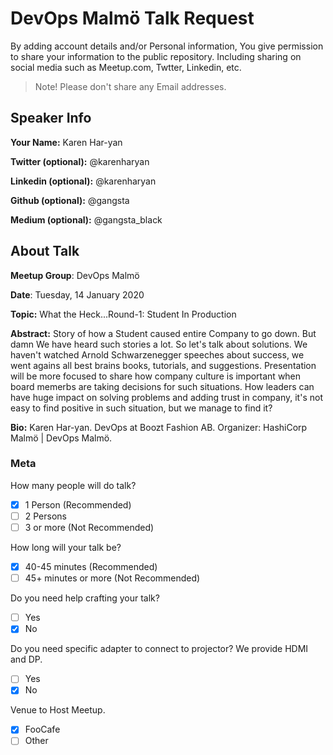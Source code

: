 # DevOps Malmö Talk Request
By adding account details and/or Personal information, You give permission to share your information to the public repository.
Including sharing on social media such as Meetup.com, Twtter, Linkedin, etc.
> Note! Please don't share any Email addresses.

## Speaker Info

**Your Name:** Karen Har-yan

**Twitter (optional):** @karenharyan

**Linkedin (optional):** @karenharyan

**Github (optional):** @gangsta

**Medium (optional):** @gangsta_black

## About Talk

**Meetup Group**: DevOps Malmö

**Date**: Tuesday, 14 January 2020

**Topic:** What the Heck...Round-1: Student In Production

**Abstract:**
Story of how a Student caused entire Company to go down. But damn We have heard such stories a lot. So let's talk about solutions.
We haven't watched Arnold Schwarzenegger speeches about success, we went agains all best brains books, tutorials, and suggestions.
Presentation will be more focused to share how company culture is important when board memerbs are taking decisions for such situations.
How leaders can have huge impact on solving problems and adding trust in company, it's not easy to find positive in such situation, but we manage to find it?


**Bio:**
Karen Har-yan.
DevOps at Boozt Fashion AB.
Organizer: HashiCorp Malmö | DevOps Malmö.


### Meta

How many people will do talk?
- [x] 1 Person (Recommended)
- [ ] 2 Persons
- [ ] 3 or more (Not Recommended)

How long will your talk be?
- [x] 40-45 minutes (Recommended)
- [ ] 45+ minutes or more (Not Recommended)

Do you need help crafting your talk?
- [ ] Yes
- [x] No

Do you need specific adapter to connect to projector? We provide HDMI and DP.
- [ ] Yes
- [x] No

Venue to Host Meetup.
- [x] FooCafe
- [ ] Other
